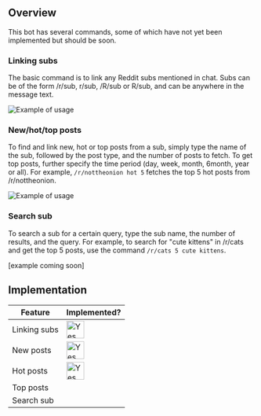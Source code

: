 ## Overview
This bot has several commands, some of which have not yet been implemented but should be soon.

### Linking subs
The basic command is to link any Reddit subs mentioned in chat. Subs can be of the form /r/sub, r/sub, /R/sub or R/sub, and can be anywhere in the message text.

![Example of usage](https://i.imgur.com/br85A3S.png)

### New/hot/top posts

To find and link new, hot or top posts from a sub, simply type the name of the sub, followed by the post type, and the number of posts to fetch. To get top posts, further specify the time period (day, week, month, 6month, year or all). For example, `/r/nottheonion hot 5` fetches the top 5 hot posts from /r/nottheonion.

![Example of usage](https://i.imgur.com/br85A3S.png)

### Search sub

To search a sub for a certain query, type the sub name, the number of results, and the query. For example, to search for "cute kittens" in /r/cats and get the top 5 posts, use the command `/r/cats 5 cute kittens`.

[example coming soon]

## Implementation

| Feature      | Implemented?                            |
|--------------|-----------------------------------------|
| Linking subs | <img src="https://i.imgur.com/OIECrDQ.png" alt="Yes" width="36"> |
| New posts    | <img src="https://i.imgur.com/OIECrDQ.png" alt="Yes" width="36"> |
| Hot posts    | <img src="https://i.imgur.com/OIECrDQ.png" alt="Yes" width="36"> |
| Top posts    |                                         |
| Search sub   |                                         |
